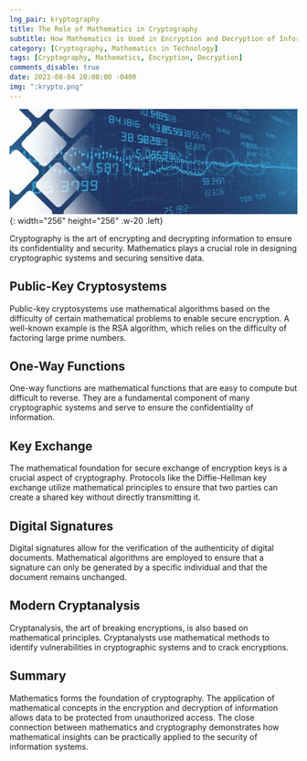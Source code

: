 ```yaml
---
lng_pair: kryptography
title: The Role of Mathematics in Cryptography
subtitle: How Mathematics is Used in Encryption and Decryption of Information
category: [Cryptography, Mathematics in Technology]
tags: [Cryptography, Mathematics, Encryption, Decryption]
comments_disable: true
date: 2023-08-04 20:00:00 -0400
img: ":krypto.png"
---
```


![Desktop View](/assets/img/posts/krypto.png){: width="256" height="256" .w-20 .left}

Cryptography is the art of encrypting and decrypting information to ensure its confidentiality and security. Mathematics plays a crucial role in designing cryptographic systems and securing sensitive data.

## Public-Key Cryptosystems

Public-key cryptosystems use mathematical algorithms based on the difficulty of certain mathematical problems to enable secure encryption. A well-known example is the RSA algorithm, which relies on the difficulty of factoring large prime numbers.

## One-Way Functions

One-way functions are mathematical functions that are easy to compute but difficult to reverse. They are a fundamental component of many cryptographic systems and serve to ensure the confidentiality of information.

## Key Exchange

The mathematical foundation for secure exchange of encryption keys is a crucial aspect of cryptography. Protocols like the Diffie-Hellman key exchange utilize mathematical principles to ensure that two parties can create a shared key without directly transmitting it.

## Digital Signatures

Digital signatures allow for the verification of the authenticity of digital documents. Mathematical algorithms are employed to ensure that a signature can only be generated by a specific individual and that the document remains unchanged.

## Modern Cryptanalysis

Cryptanalysis, the art of breaking encryptions, is also based on mathematical principles. Cryptanalysts use mathematical methods to identify vulnerabilities in cryptographic systems and to crack encryptions.

## Summary

Mathematics forms the foundation of cryptography. The application of mathematical concepts in the encryption and decryption of information allows data to be protected from unauthorized access. The close connection between mathematics and cryptography demonstrates how mathematical insights can be practically applied to the security of information systems.
